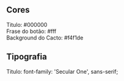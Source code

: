 ## Cores

Titulo: #000000 <br>
Frase do botão: #fff <br>
Background do Cacto: #f4f1de






## Tipografia
Titulo: font-family: 'Secular One', sans-serif;

